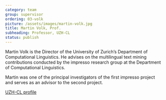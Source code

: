 ```yaml
---
category: team
group: supervisor
ordering: 03-volk
picture: /assets/images/martin-volk.jpg
title: Martin Volk, Prof.
subheading: Professor, UZH-CL
status: publish
---
```


Martin Volk is the Director of the University of Zurich’s Department of Computational Linguistics. He advises on the multilingual text mining contributions conducted by the impresso research group at the Department of Computational Linguistics.

Martin was one of the principal investigators of the first impresso project and serves as an advisor to the second project. 

[UZH-CL profile](https://www.cl.uzh.ch/de/about-us/people/team/compling/volk.html)
